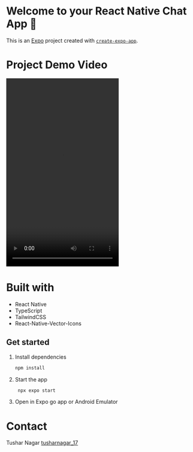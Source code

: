 # Welcome to your React Native Chat App 👋

This is an [Expo](https://expo.dev) project created with [`create-expo-app`](https://www.npmjs.com/package/create-expo-app).

# Project Demo Video

<video width="300" height="500" controls>
  <source src="./github-data/chat-app-video.mp4" type="video/mp4">
  Your browser does not support the video tag.
</video>

# Built with

- React Native
- TypeScript
- TailwindCSS
- React-Native-Vector-Icons

## Get started

1. Install dependencies

   ```bash
   npm install
   ```

2. Start the app

   ```bash
    npx expo start
   ```

3. Open in Expo go app or Android Emulator

# Contact

Tushar Nagar [tusharnagar_17](https://tusharnagar17.vercel.app/)
